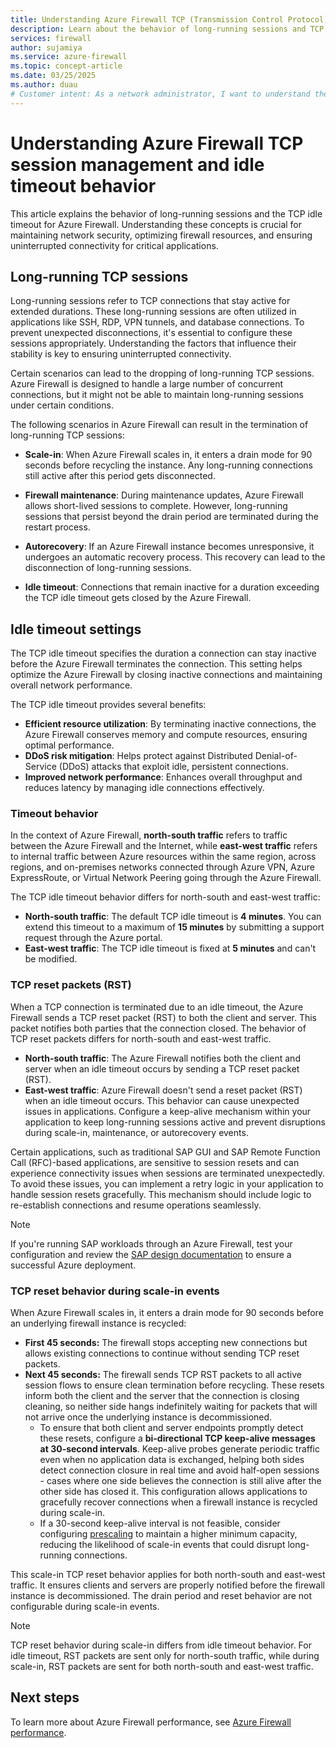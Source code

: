 ```yaml
---
title: Understanding Azure Firewall TCP (Transmission Control Protocol) session management and idle timeout behavior
description: Learn about the behavior of long-running sessions and TCP idle timeout for Azure Firewall.
services: firewall
author: sujamiya
ms.service: azure-firewall
ms.topic: concept-article
ms.date: 03/25/2025
ms.author: duau
# Customer intent: As a network administrator, I want to understand the TCP session management and idle timeout behavior of Azure Firewall, so that I can configure settings to optimize network performance and prevent disruption of long-running connections for critical applications.
---
```


# Understanding Azure Firewall TCP session management and idle timeout behavior

This article explains the behavior of long-running sessions and the TCP idle timeout for Azure Firewall. Understanding these concepts is crucial for maintaining network security, optimizing firewall resources, and ensuring uninterrupted connectivity for critical applications.

## Long-running TCP sessions

Long-running sessions refer to TCP connections that stay active for extended durations. These long-running sessions are often utilized in applications like SSH, RDP, VPN tunnels, and database connections. To prevent unexpected disconnections, it's essential to configure these sessions appropriately. Understanding the factors that influence their stability is key to ensuring uninterrupted connectivity.

Certain scenarios can lead to the dropping of long-running TCP sessions. Azure Firewall is designed to handle a large number of concurrent connections, but it might not be able to maintain long-running sessions under certain conditions.

The following scenarios in Azure Firewall can result in the termination of long-running TCP sessions:

- **Scale-in**: When Azure Firewall scales in, it enters a drain mode for 90 seconds before recycling the instance. Any long-running connections still active after this period gets disconnected.

- **Firewall maintenance**: During maintenance updates, Azure Firewall allows short-lived sessions to complete. However, long-running sessions that persist beyond the drain period are terminated during the restart process.

- **Autorecovery**: If an Azure Firewall instance becomes unresponsive, it undergoes an automatic recovery process. This recovery can lead to the disconnection of long-running sessions.

- **Idle timeout**: Connections that remain inactive for a duration exceeding the TCP idle timeout gets closed by the Azure Firewall.

## Idle timeout settings

The TCP idle timeout specifies the duration a connection can stay inactive before the Azure Firewall terminates the connection. This setting helps optimize the Azure Firewall by closing inactive connections and maintaining overall network performance.

The TCP idle timeout provides several benefits:

- **Efficient resource utilization**: By terminating inactive connections, the Azure Firewall conserves memory and compute resources, ensuring optimal performance.
- **DDoS risk mitigation**: Helps protect against Distributed Denial-of-Service (DDoS) attacks that exploit idle, persistent connections.
- **Improved network performance**: Enhances overall throughput and reduces latency by managing idle connections effectively.

### Timeout behavior

In the context of Azure Firewall, **north-south traffic** refers to traffic between the Azure Firewall and the Internet, while **east-west traffic** refers to internal traffic between Azure resources within the same region, across regions, and on-premises networks connected through Azure VPN, Azure ExpressRoute, or Virtual Network Peering going through the Azure Firewall. 

The TCP idle timeout behavior differs for north-south and east-west traffic:

- **North-south traffic**: The default TCP idle timeout is **4 minutes**. You can extend this timeout to a maximum of **15 minutes** by submitting a support request through the Azure portal.
- **East-west traffic**: The TCP idle timeout is fixed at **5 minutes** and can't be modified.

### TCP reset packets (RST)

When a TCP connection is terminated due to an idle timeout, the Azure Firewall sends a TCP reset packet (RST) to both the client and server. This packet notifies both parties that the connection closed. The behavior of TCP reset packets differs for north-south and east-west traffic.

- **North-south traffic**: The Azure Firewall notifies both the client and server when an idle timeout occurs by sending a TCP reset packet (RST).
- **East-west traffic**: Azure Firewall doesn't send a reset packet (RST) when an idle timeout occurs. This behavior can cause unexpected issues in applications. Configure a keep-alive mechanism within your application to keep long-running sessions active and prevent disruptions during scale-in, maintenance, or autorecovery events.

Certain applications, such as traditional SAP GUI and SAP Remote Function Call (RFC)-based applications, are sensitive to session resets and can experience connectivity issues when sessions are terminated unexpectedly. To avoid these issues, you can implement a retry logic in your application to handle session resets gracefully. This mechanism should include logic to re-establish connections and resume operations seamlessly.

> [!NOTE]
> If you're running SAP workloads through an Azure Firewall, test your configuration and review the [SAP design documentation](/azure/sap/workloads/deployment-checklist?tabs=pilot#pilot-phase-strongly-recommended) to ensure a successful Azure deployment.

### TCP reset behavior during scale-in events

When Azure Firewall scales in, it enters a drain mode for 90 seconds before an underlying firewall instance is recycled: 

- **First 45 seconds:** The firewall stops accepting new connections but allows existing connections to continue without sending TCP reset packets.
- **Next 45 seconds:** The firewall sends TCP RST packets to all active session flows to ensure clean termination before recycling. These resets inform both the client and the server that the connection is closing cleaning, so neither side hangs indefinitely waiting for packets that will not arrive once the underlying instance is decommissioned.
    - To ensure that both client and server endpoints promptly detect these resets, configure a **bi-directional TCP keep-alive messages at 30-second intervals**. Keep-alive probes generate periodic traffic even when no application data is exchanged, helping both sides detect connection closure in real time and avoid half-open sessions - cases where one side believes the connection is still alive after the other side has closed it. This configuration allows applications to gracefully recover connections when a firewall instance is recycled during scale-in.
    - If a 30-second keep-alive interval is not feasible, consider configuring [prescaling](https://learn.microsoft.com/azure/firewall/prescaling) to maintain a higher minimum capacity, reducing the likelihood of scale-in events that could disrupt long-running connections. 

This scale-in TCP reset behavior applies for both north-south and east-west traffic. It ensures clients and servers are properly notified before the firewall instance is decommissioned. The drain period and reset behavior are not configurable during scale-in events.

> [!NOTE]
> TCP reset behavior during scale-in differs from idle timeout behavior. For idle timeout, RST packets are sent only for north-south traffic, while during scale-in, RST packets are sent for both north-south and east-west traffic.

## Next steps

To learn more about Azure Firewall performance, see [Azure Firewall performance](firewall-performance.md).

